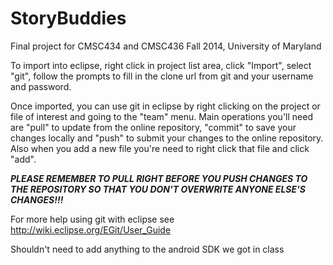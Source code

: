 StoryBuddies
============

Final project for CMSC434 and CMSC436 Fall 2014, University of Maryland

To import into eclipse, right click in project list area, click "Import", select "git", follow the prompts to fill in the clone url from git and your username and password.

Once imported, you can use git in eclipse by right clicking on the project or file of interest and going to the "team" menu.  Main operations you'll need are "pull" to update from the online repository, "commit" to save your changes locally and "push" to submit your changes to the online repository.  Also when you add a new file you're need to right click that file and click "add".

***PLEASE REMEMBER TO PULL RIGHT BEFORE YOU PUSH CHANGES TO THE REPOSITORY SO THAT YOU DON'T OVERWRITE ANYONE ELSE'S CHANGES!!!***

For more help using git with eclipse see http://wiki.eclipse.org/EGit/User_Guide

Shouldn't need to add anything to the android SDK we got in class
